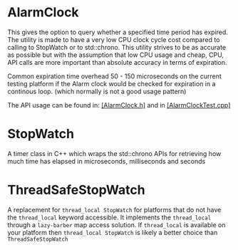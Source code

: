 
AlarmClock
==========
This gives the option to query whether a specified time period has expired. The utility is made to have a very low CPU clock cycle cost compared to calling to StopWatch or to std::chrono.
This utility strives to be as accurate as possible but with the assumption that low CPU usage and cheap, CPU,  API calls are more important than absolute accuracy in terms of expiration. 

Common expiration time overhead 50 - 150 microseconds on the current testing platform if the Alarm clock would be checked for expiration in a continous loop. (which normally is not a good usage pattern)

The API usage can be found in: [[AlarmClock.h]](https://github.com/LogRhythm/StopWatch/blob/master/src/AlarmClock.h) and in [[AlarmClockTest.cpp]](https://github.com/LogRhythm/StopWatch/blob/master/test/AlarmClockTest.cpp)


StopWatch
=========

A timer class in C++ which wraps the std::chrono APIs for retrieving how much time has elapsed in microseconds, milliseconds and seconds


ThreadSafeStopWatch
===================

A replacement for `thread_local StopWatch` for platforms that do not have the `thread_local` keyword accessible. It implements the `thread_local`  through a `lazy-barber` map access solution.
If `thread_local` is available on your platform then  `thread_local StopWatch` is likely a better choice than `ThreadSafeStopWatch`